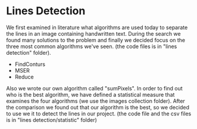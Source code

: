 # Lines Detection

We first examined in literature what algorithms are used today to separate the lines in an image containing handwritten text.
During the search we found many solutions to the problem and finally we decided focus on the three most common algorithms we've seen.
(the code files is in "lines detection" folder).

* FindConturs
* MSER
* Reduce

Also we wrote our own algorithm called "sumPixels".
In order to find out who is the best algorithm, we have defined a statistical measure that examines the four algorithms (we use the images collection folder).
After the comparison we found out that our algorithm is the best, so we decided to use we it to detect the lines in our project.
(the code file and the csv files is in "lines detection/statistic" folder)
